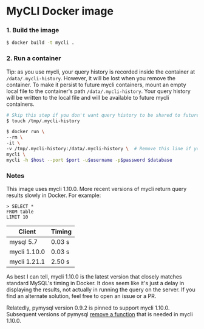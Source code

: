 # MyCLI Docker image

### 1. Build the image

```bash
$ docker build -t mycli .
```

### 2. Run a container

Tip: as you use mycli, your query history is recorded inside the container at `/data/.mycli-history`. However, it will be lost when you remove the container. To make it persist to future mycli containers, mount an empty local file to the container's path `/data/.mycli-history`. Your query history will be written to the local file and will be available to future mycli containers.

```bash
# Skip this step if you don't want query history to be shared to future containers
$ touch /tmp/.mycli-history
```

```bash
$ docker run \
--rm \
-it \
-v /tmp/.mycli-history:/data/.mycli-history \  # Remove this line if you don't want to persist query history
mycli \
mycli -h $host --port $port -u$username -p$password $database
```

### Notes

This image uses mycli 1.10.0. More recent versions of mycli return query results slowly in Docker. For example:

```mysql
> SELECT *
FROM table
LIMIT 10
```

| Client | Timing |
| --- | --- |
| mysql 5.7 | 0.03 s |
| mycli 1.10.0 | 0.03 s |
| mycli 1.21.1 | 2.50 s |

As best I can tell, mycli 1.10.0 is the latest version that closely matches standard MySQL's timing in Docker. It does seem like it's just a delay in displaying the results, not actually in running the query on the server. If you find an alternate solution, feel free to open an issue or a PR.

Relatedly, pymysql version 0.9.2 is pinned to support mycli 1.10.0. Subsequent versions of pymysql [remove a function](https://github.com/PyMySQL/PyMySQL/commit/fe0cd60e6f9e3bc0fb81f76f7e4fa30a1e1b34cc#diff-40496cc4a0f4db6907de60f7ce470b95) that is needed in mycli 1.10.0.
